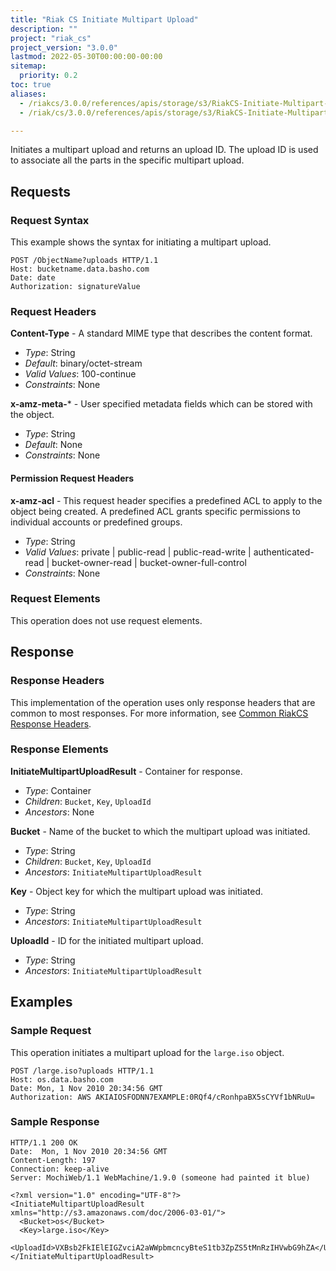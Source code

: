 ```yaml
---
title: "Riak CS Initiate Multipart Upload"
description: ""
project: "riak_cs"
project_version: "3.0.0"
lastmod: 2022-05-30T00:00:00-00:00
sitemap:
  priority: 0.2
toc: true
aliases:
  - /riakcs/3.0.0/references/apis/storage/s3/RiakCS-Initiate-Multipart-Upload/
  - /riak/cs/3.0.0/references/apis/storage/s3/RiakCS-Initiate-Multipart-Upload/

---
```


Initiates a multipart upload and returns an upload ID. The upload ID is used to associate all the parts in the specific multipart upload.

## Requests

### Request Syntax

This example shows the syntax for initiating a multipart upload.

```
POST /ObjectName?uploads HTTP/1.1
Host: bucketname.data.basho.com
Date: date
Authorization: signatureValue
```

### Request Headers

**Content-Type** - A standard MIME type that describes the content format.

* *Type*: String
* *Default*: binary/octet-stream
* *Valid Values*: 100-continue
* *Constraints*: None

**x-amz-meta-*** - User specified metadata fields which can be stored with the object.

* *Type*: String
* *Default*: None
* *Constraints*: None

#### Permission Request Headers

**x-amz-acl** - This request header specifies a predefined ACL to apply to the object being created. A predefined ACL grants specific permissions to individual accounts or predefined groups.

* *Type*: String
* *Valid Values*: private | public-read | public-read-write | authenticated-read | bucket-owner-read | bucket-owner-full-control
* *Constraints*: None

### Request Elements

This operation does not use request elements.

## Response

### Response Headers

This implementation of the operation uses only response headers that are common to most responses. For more information, see [Common RiakCS Response Headers]({{<baseurl>}}riak/cs/3.0.0/references/apis/storage/s3/common-response-headers).

### Response Elements

**InitiateMultipartUploadResult** - Container for response.

* *Type*: Container
* *Children*: `Bucket`, `Key`, `UploadId`
* *Ancestors*: None

**Bucket** - Name of the bucket to which the multipart upload was initiated.

* *Type*: String
* *Children*: `Bucket`, `Key`, `UploadId`
* *Ancestors*: `InitiateMultipartUploadResult`

**Key** - Object key for which the multipart upload was initiated.

* *Type*: String
* *Ancestors*: `InitiateMultipartUploadResult`

**UploadId** - ID for the initiated multipart upload.

* *Type*: String
* *Ancestors*: `InitiateMultipartUploadResult`

## Examples

### Sample Request

This operation initiates a multipart upload for the `large.iso` object.

```
POST /large.iso?uploads HTTP/1.1
Host: os.data.basho.com
Date: Mon, 1 Nov 2010 20:34:56 GMT
Authorization: AWS AKIAIOSFODNN7EXAMPLE:0RQf4/cRonhpaBX5sCYVf1bNRuU=
```

### Sample Response

```
HTTP/1.1 200 OK
Date:  Mon, 1 Nov 2010 20:34:56 GMT
Content-Length: 197
Connection: keep-alive
Server: MochiWeb/1.1 WebMachine/1.9.0 (someone had painted it blue)

<?xml version="1.0" encoding="UTF-8"?>
<InitiateMultipartUploadResult xmlns="http://s3.amazonaws.com/doc/2006-03-01/">
  <Bucket>os</Bucket>
  <Key>large.iso</Key>
  <UploadId>VXBsb2FkIElEIGZvciA2aWWpbmcncyBteS1tb3ZpZS5tMnRzIHVwbG9hZA</UploadId>
</InitiateMultipartUploadResult>
```
